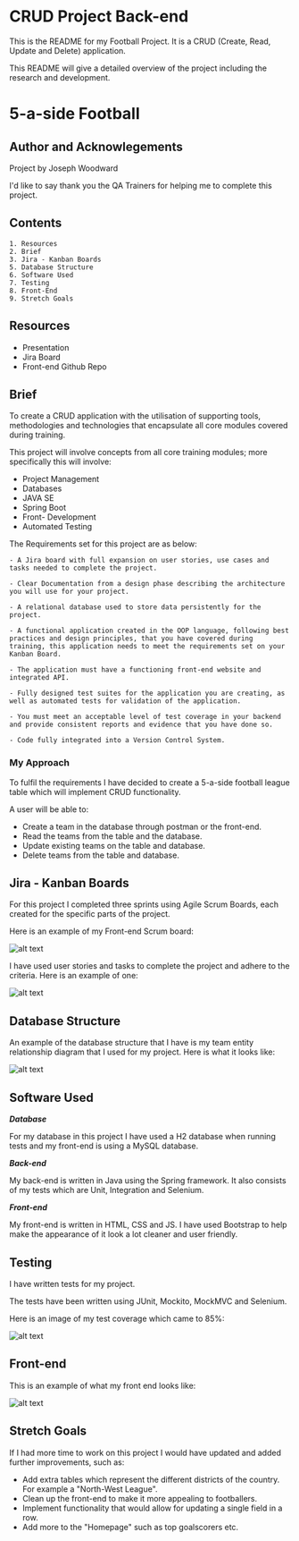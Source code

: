 # CRUD Project Back-end

This is the README for my Football Project. It is a CRUD (Create, Read, Update and Delete) application.

This README will give a detailed overview of the project including the research and development.

# 5-a-side Football

 ## Author and Acknowlegements

Project by Joseph Woodward

I'd like to say thank you the QA Trainers for helping me to complete this project.

## Contents

    1. Resources
    2. Brief
    3. Jira - Kanban Boards
    5. Database Structure
    6. Software Used
    7. Testing
    8. Front-End
    9. Stretch Goals


## Resources

- Presentation
- Jira Board
- Front-end Github Repo

## Brief

To create a CRUD application with the utilisation of supporting tools, methodologies and technologies that encapsulate all core modules covered during training.

This project will involve concepts from all core training modules; more specifically this will involve:

- Project Management
- Databases
- JAVA SE
- Spring Boot
- Front- Development
- Automated Testing

The Requirements set for this project are as below:

    - A Jira board with full expansion on user stories, use cases and tasks needed to complete the project.

    - Clear Documentation from a design phase describing the architecture you will use for your project.

    - A relational database used to store data persistently for the project.

    - A functional application created in the OOP language, following best practices and design principles, that you have covered during training, this application needs to meet the requirements set on your Kanban Board.

    - The application must have a functioning front-end website and integrated API.

    - Fully designed test suites for the application you are creating, as well as automated tests for validation of the application.

    - You must meet an acceptable level of test coverage in your backend and provide consistent reports and evidence that you have done so.

    - Code fully integrated into a Version Control System.

### My Approach

To fulfil the requirements I have decided to create a 5-a-side football league table which will implement CRUD functionality. 

A user will be able to:

- Create a team in the database through postman or the front-end.
- Read the teams from the table and the database.
- Update existing teams on the table and database.
- Delete teams from the table and database.

## Jira - Kanban Boards

For this project I completed three sprints using Agile Scrum Boards, each created for the specific parts of the project.

Here is an example of my Front-end Scrum board:

![alt text](https://github.com/JoeWoody97/FootballProject/blob/dev/football_project_files/Sprint_2_FrontEnd.PNG?raw=true)

I have used user stories and tasks to complete the project and adhere to the criteria. Here is an example of one:

![alt text](https://github.com/JoeWoody97/FootballProject/blob/dev/football_project_files/user_strory.PNG?raw=true)

## Database Structure

An example of the database structure that I have is my team entity relationship diagram that I used for my project. Here is what it looks like:

![alt text](https://github.com/JoeWoody97/FootballProject/blob/dev/football_project_files/Database_Structure.png?raw=true)

## Software Used

***Database***

For my database in this project I have used a H2 database when running tests and my front-end is using a MySQL database.

***Back-end***

My back-end is written in Java using the Spring framework. It also consists of my tests which are Unit, Integration and Selenium. 

***Front-end***

My front-end is written in HTML, CSS and JS. I have used Bootstrap to help make the appearance of it look a lot cleaner and user friendly. 

## Testing

I have written tests for my project.

The tests have been written using JUnit, Mockito, MockMVC and Selenium.

Here is an image of my test coverage which came to 85%:

![alt text](https://github.com/JoeWoody97/FootballProject/blob/dev/football_project_files/myTestCoverage.PNG?raw=true)

## Front-end 

This is an example of what my front end looks like:

![alt text](https://github.com/JoeWoody97/FootballProject/blob/dev/football_project_files/front_end.PNG?raw=true)

## Stretch Goals

If I had more time to work on this project I would have updated and added further improvements, such as:

- Add extra tables which represent the different districts of the country. For example a "North-West League".
- Clean up the front-end to make it more appealing to footballers.
- Implement functionality that would allow for updating a single field in a row.
- Add more to the "Homepage" such as top goalscorers etc.
